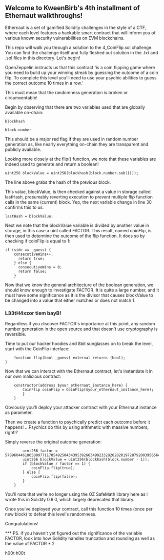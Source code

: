 ## Welcome to KweenBirb's 4th installment of Ethernaut walkthroughs! 

Ethernaut is a set of gamified Solidity challenges in the style of a CTF, where each level features a hackable smart contract that will inform you of various known security vulnerabilities on EVM blockchains.

This repo will walk you through a solution to the 4_CoinFlip.sol challenge. You can find the challenge itself and fully fleshed out solution in the .txt and .sol files in this directory. Let's begin!

OpenZeppelin instructs us that this contract 'is a coin flipping game where you need to build up your winning streak by guessing the outcome of a coin flip. To complete this level you'll need to use your psychic abilities to guess the correct outcome 10 times in a row.'

This must mean that the randomness generation is broken or circumventable!

Begin by observing that there are two variables used that are globally available on-chain:

```blockhash```

```block.number```

This should be a major red flag if they are used in random number generation as, like nearly everything on-chain they are transparent and publicly available.

Looking more closely at the flip() function, we note that these variables are indeed used to generate and return a boolean!

```uint256 blockValue = uint256(blockhash(block.number.sub(1)));```

The line above grabs the hash of the previous block. 

This value, blockValue, is then checked against a value in storage called lastHash, presumably reverting execution to prevent multiple flip function calls in the same (current) block. Yep, the next variable change in line 30 confirms this to us:

```lastHash = blockValue;```

Next we note that the blockValue variable is divided by another value in storage, in this case a uint called FACTOR. This result, named coinFlip, is then used to determine the outcome of the flip function. It does so by checking if coinFlip is equal to 1:

```
if (side == _guess) {
    consecutiveWins++;
      return true;
    } else {
      consecutiveWins = 0;
      return false;
    }
```

Now that we know the general architecture of the boolean generation, we should know enough to investigate FACTOR.  It is quite a large number, and it must have some significance as it is the divisor that causes blockValue to be changed into a value that either matches or does not match 1.

### L33tH4xzor tiem bayB!

Regardless if you discover FACTOR's importance at this point, any random number generation in the open source and that doesn't use cryptography is reversible.

Time to put our hacker hoodies and 8bit sunglasses on to break the level, start with the CoinFlip interface: 

```interface CoinFlip {
    function flip(bool _guess) external returns (bool);
}
```
Now that we can interact with the Ethernaut contract, let's instantiate it in our own malicious contract:

```contract Cassandra {
    constructor(address $your_ethernaut_instance_here) {
        CoinFlip coinFlip = CoinFlip($your_ethernaut_instance_here);
        }
    }
```

Obviously you'll deploy your attacker contract with your Ethernaut instance as parameter.

Then we create a function to psychically predict each outcome before it happens! ...Psychics do this by using arithmetic with massive numbers, right!?

Simply reverse the original outcome generation:

```function predict() public {
        uint256 factor = 57896044618658097711785492504343953926634992332820282019728792003956564819968;
        uint256 blockValue = uint256(blockhash(block.number - 1));
        if (blockValue / factor == 1) {
            coinFlip.flip(true);
        } else {
            coinFlip.flip(false);
        }
    }
```

You'll note that we're no longer using the OZ SafeMath library here as I wrote this in Solidity 0.8.0, which largely deprecated that library.

Once you've deployed your contract, call this function 10 times (once per new block) to defeat this level's randomness.

Congratulations!

*** PS. If you haven't yet figured out the significance of the variable FACTOR, look into how Solidity handles truncation and rounding as well as the value of FACTOR * 2

h00t h00t

